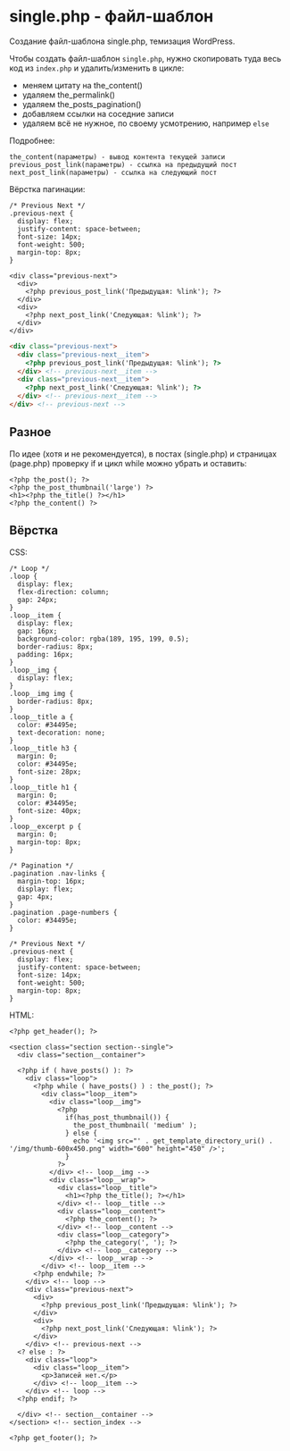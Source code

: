 # single.php - файл-шаблон 
Создание файл-шаблона single.php, темизация WordPress.

Чтобы создать файл-шаблон `single.php`, нужно скопировать туда весь код из `index.php` и удалить/изменить в цикле:

- меняем цитату на the_content()
- удаляем the_permalink()
- удаляем the_posts_pagination()
- добавляем ссылки на соседние записи
- удаляем всё не нужное, по своему усмотрению, например `else`

Подробнее:

    the_content(параметры) - вывод контента текущей записи
    previous_post_link(параметры) - ссылка на предыдущий пост
    next_post_link(параметры) - ссылка на следующий пост

Вёрстка пагинации:

    /* Previous Next */
    .previous-next {
      display: flex;
      justify-content: space-between;
      font-size: 14px;
      font-weight: 500;
      margin-top: 8px;
    }

    <div class="previous-next">
      <div>
        <?php previous_post_link('Предыдущая: %link'); ?>
      </div>
      <div>
        <?php next_post_link('Следующая: %link'); ?>
      </div>
    </div>

```html
<div class="previous-next">
  <div class="previous-next__item">
    <?php previous_post_link('Предыдущая: %link'); ?>
  </div> <!-- previous-next__item -->
  <div class="previous-next__item">
    <?php next_post_link('Следующая: %link'); ?>
  </div> <!-- previous-next__item -->
</div> <!-- previous-next -->
```

## Разное
По идее (хотя и не рекомендуется), в постах (single.php) и страницах (page.php) проверку if и цикл while можно убрать и оставить:

    <?php the_post(); ?>
    <?php the_post_thumbnail('large') ?>
    <h1><?php the_title() ?></h1>
    <?php the_content() ?>

## Вёрстка

CSS:

    /* Loop */
    .loop {
      display: flex;
      flex-direction: column;
      gap: 24px;
    }
    .loop__item {
      display: flex;
      gap: 16px;
      background-color: rgba(189, 195, 199, 0.5);
      border-radius: 8px;
      padding: 16px;
    }
    .loop__img {
      display: flex;
    }
    .loop__img img {
      border-radius: 8px;
    }
    .loop__title a {
      color: #34495e;
      text-decoration: none;
    }
    .loop__title h3 {
      margin: 0;
      color: #34495e;
      font-size: 28px;
    }
    .loop__title h1 {
      margin: 0;
      color: #34495e;
      font-size: 40px;
    }
    .loop__excerpt p {
      margin: 0;
      margin-top: 8px;
    }

    /* Pagination */
    .pagination .nav-links {
      margin-top: 16px;
      display: flex;
      gap: 4px;
    }
    .pagination .page-numbers {
      color: #34495e;
    }

    /* Previous Next */
    .previous-next {
      display: flex;
      justify-content: space-between;
      font-size: 14px;
      font-weight: 500;
      margin-top: 8px;
    }

HTML:

    <?php get_header(); ?>

    <section class="section section--single">
      <div class="section__container">

      <?php if ( have_posts() ): ?>
        <div class="loop">
          <?php while ( have_posts() ) : the_post(); ?>
            <div class="loop__item">
              <div class="loop__img">
                <?php
                  if(has_post_thumbnail()) {
                    the_post_thumbnail( 'medium' );
                  } else {
                    echo '<img src="' . get_template_directory_uri() . '/img/thumb-600x450.png" width="600" height="450" />';
                  }
                ?>
              </div> <!-- loop__img -->
              <div class="loop__wrap">
                <div class="loop__title">
                  <h1><?php the_title(); ?></h1>
                </div> <!-- loop__title -->
                <div class="loop__content">
                  <?php the_content(); ?>
                </div> <!-- loop__content -->
                <div class="loop__category">
                  <?php the_category(', '); ?>
                </div> <!-- loop__category -->
              </div> <!-- loop__wrap -->
            </div> <!-- loop__item -->
          <?php endwhile; ?>
        </div> <!-- loop -->
        <div class="previous-next">
          <div>
            <?php previous_post_link('Предыдущая: %link'); ?>
          </div>
          <div>
            <?php next_post_link('Следующая: %link'); ?>
          </div>
        </div> <!-- previous-next -->
      <? else : ?>
        <div class="loop">
          <div class="loop__item">
            <p>Записей нет.</p>
          </div> <!-- loop__item -->
        </div> <!-- loop -->
      <?php endif; ?>

      </div> <!-- section__container -->
    </section> <!-- section_index -->

    <?php get_footer(); ?>
